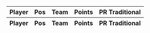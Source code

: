 <table id="pr" class="display">
    <thead>
        <tr>
            <th>Player</th>
            <th>Pos</th>
            <th>Team</th>
            <th>Points</th>
            <th>PR Traditional</th>
        </tr>
    </thead>
    <tfoot>
        <tr>
            <th>Player</th>
            <th>Pos</th>
            <th>Team</th>
            <th>Points</th>
            <th>PR Traditional</th>
        </tr>
    </tfoot>
</table>
